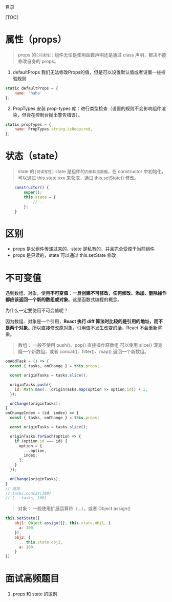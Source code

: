 目录

[TOC]


# 属性（props）
>props 的`[只读性]`:
组件无论是使用函数声明还是通过 class 声明，都决不能修改自身的 props。

1. defaultProps
我们无法修改Props的值，但是可以设置默认值或者设置一些校验规则
```js
static defaultProps = {
    name: 'haha'
};
```

2. PropTypes
安装 prop-types 库：进行类型检查（设置的规则不会影响组件渲染，但会在控制台抛出警告错误）。
```js
static propTypes = {
    name: PropTypes.string.isRequired,
};
```


# 状态（state）
> state 的`[可读写性]`
state 是组件的`内部状态数据`，在 constructor 中初始化，可以通过 this.state.xxx 来获取，通过 this.setState() 修改。

```javascript
    constructor() {
        super();
        this.state = {
            //...
        };
    }
```

# 区别
- props 是父组件传递过来的，state 是私有的，并且完全受控于当前组件
- props 是只读的，state 可以通过 this.setState 修改


# 不可变值

遇到数组、对象，使用**不可变值**：**一旦创建不可修改，任何修改、添加、删除操作都应该返回一个新的数组或对象**。这是函数式编程的概念。

为什么一定要使用不可变值呢？

因为数组、对象是一个引用，**React 执行 diff 算法时比较的是引用的地址，而不是两个对象**。所以直接修改原对象，引用值不发生改变的话，React 不会重新渲染。

>数组：
一般不使用 push()、pop() 直接操作原数组
可以使用 slice() 深克隆一个新数组，或者 concat()、filter()、map() 返回一个新数组。 
```js
onAddTask = () => {
  const { tasks, onChange } = this.props;

  const originTasks = tasks.slice();

  originTasks.push({
    id: Math.max(...originTasks.map(option => option.id)) + 1,
  });

  onChange(originTasks);
}
onChangeIndex = (id, index) => {
  const { tasks, onChange } = this.props;

  const originTasks = tasks.slice();

  originTasks.forEach(option => {
    if (option.id === id) {
      option = {
        ...option,
        index,
      };
    }
  });

  onChange(originTasks);
}
// 追加
// tasks.concat(100)
// [...tasks, 100] 
```

>对象：
一般使用扩展运算符（...），或者 Object.assign()
```js
this.setState({
    obj1: Object.assign({}, this.state.obj1, {
      a: 100,
    }),
    obj2: {
      ...this.state.obj2,
      a: 100,
    }
})
```

# 面试高频题目
1. props 和 state 的区别






